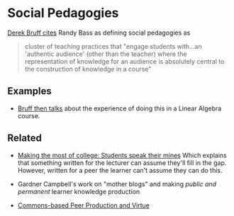 # Social Pedagogies

[Derek Bruff cites](https://derekbruff.org/?p=808) Randy Bass as defining social pedagogies as
> cluster of teaching practices that "engage students with...an 'authentic audience' (other than the teacher) where the representation of knowledge for an audience is absolutely central to the construction of knowledge in a course"

## Examples

- [Bruff then talks](https://derekbruff.org/?p=808) about the experience of doing this in a Linear Algebra course.

## Related

- [Making the most of college: Students speak their mines](https://www.amazon.com/gp/product/067401359X?ie=UTF8&tag=teachwithclas-20&linkCode=xm2&camp=1789&creativeASIN=067401359X)
  Which explains that something written for the lecturer can assume they'll fill in the gap. However, written for a peer the learner can't assume they can do this.

- Gardner Campbell's work on "mother blogs" and making _public and permanent_ learner knowledge production

- [Commons-based Peer Production and Virtue](https://nissenbaum.tech.cornell.edu/papers/jopp_235.pdf)


